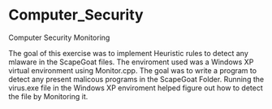# Computer_Security
Computer Security Monitoring

The goal of this exercise was to implement Heuristic rules to detect any mlaware in the ScapeGoat files.
The enviroment used was a Windows XP virtual environment using Monitor.cpp.
The goal was to write a program to detect any present malicous programs in the ScapeGoat Folder.
Running the virus.exe file in the Windows XP enviroment helped figure out how to detect the file by Monitoring it.
